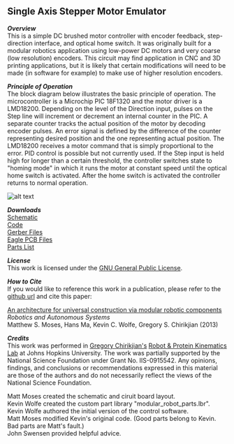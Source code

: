 ## Single Axis Stepper Motor Emulator

**_Overview_**          
This is a simple DC brushed motor controller with encoder feedback, step-direction interface, and optical home switch. It was originally built for a modular robotics application using low-power DC motors and very coarse (low resolution) encoders. This circuit may find application in CNC and 3D printing applications, but it is likely that certain modifications will need to be made (in software for example) to make use of higher resolution encoders. 

**_Principle of Operation_**   
The block diagram below illustrates the basic principle of operation. The microcontroller is a Microchip PIC 18F1320 and the motor driver is a LMD18200. Depending on the level of the Direction input, pulses on the Step line will increment or decrement an internal counter in the PIC. A separate counter tracks the actual position of the motor by decoding encoder pulses. An error signal is defined by the difference of the counter representing desired position and the one representing actual position. The LMD18200 receives a motor command that is simply proportional to the error. PID control is possible but not currently used. If the Step input is held high for longer than a certain threshold, the controller switches state to "homing mode" in which it runs the motor at constant speed until the optical home switch is activated. After the home switch is activated the controller returns to normal operation.

![alt text](https://raw2.github.com/mattmoses/SingleAxisEmulator/master/blockDiagram.png)

**_Downloads_**   
[Schematic](https://github.com/mattmoses/SingleAxisEmulator/blob/master/singleAxisMotor3.pdf)   
[Code](https://github.com/mattmoses/SingleAxisEmulator/tree/master/verticalMotor)     
[Gerber Files](https://github.com/mattmoses/SingleAxisEmulator/tree/master/gerbers)   
[Eagle PCB Files](https://github.com/mattmoses/SingleAxisEmulator/tree/master/eagleFiles)     
[Parts List](https://github.com/mattmoses/SingleAxisEmulator/blob/master/singleAxisMotor3_parts.txt)   

**_License_**   
This work is licensed under the [GNU General Public License](http://www.gnu.org/licenses/gpl.html).

**_How to Cite_**   
If you would like to reference this work in a publication, please refer to the [github url](https://github.com/mattmoses/SingleAxisEmulator) and cite this paper:

[An architecture for universal construction via modular robotic components](http://dx.doi.org/10.1016/j.robot.2013.08.005)    
*Robotics and Autonomous Systems*   
Matthew S. Moses, Hans Ma, Kevin C. Wolfe, Gregory S. Chirikjian (2013)

**_Credits_**   
This work was performed in [Gregory Chirikjian's](http://scholar.google.com/citations?user=qoIuyMoAAAAJ) [Robot & Protein Kinematics Lab](https://rpk.lcsr.jhu.edu/Publications) at Johns Hopkins University. The work was partially supported by the National Science Foundation under Grant No. IIS-0915542. Any opinions, findings, and conclusions or recommendations expressed in this material are those of the authors and do not necessarily reflect the views of the National Science Foundation.

Matt Moses created the schematic and ciruit board layout.    
Kevin Wolfe created the custom part library "modular_robot_parts.lbr".   
Kevin Wolfe authored the initial version of the control software.   
Matt Moses modified Kevin's original code. (Good parts belong to Kevin. Bad parts are Matt's fault.)   
John Swensen provided helpful advice.





